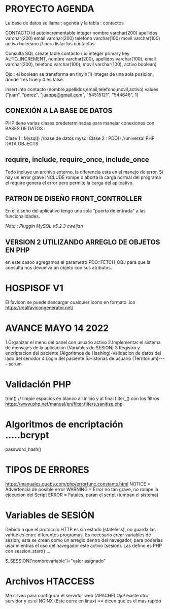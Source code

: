 # PROYECTO AGENDA

La base de datos se llama : agenda 
y la tabla : contactos

CONTACTO
id autoincrementable integer
nombre varchar(200)
apellidos varchar(200)
email varchar(200)
telefono varchar(100)
movil varchar(100)
activo boleeano // para listar los contactos

Consulta SQL
create table contacto (
id integer primary key AUTO_INCREMENT,
nombre varchar(200),
apellidos varchar(100),
email varchar(200),
telefono varchar(100),
movil varchar(100),
activo boolean)

Ojo : el boolean se transforma en tinyin(1) integer de una sola posicion, donde 1 es true y 0 es false.

insert into contacto (nombre,apellidos,email,telefono,movil,activo)
values ("juan", "perez", "juanpe@gmail.com", "54515121", "544646", 1) 

## CONEXIÓN A LA BASE DE DATOS
PHP tiene varias clases predeterminadas para manejar conexiones con BASES DE DATOS :

Clase 1 : Mysql() //base de datos mysql
Clase 2 : PDO() //universal PHP DATA OBJECTS

## require, include, require_once, include_once
Todo incluye un archivo externo, la diferencia esta en el manejo de error.
Si hay un error grave INCLUDE rompe o aborta la carga normal del programa el require genera el error pero permite la carga del aplicativo.

## PATRON DE DISEÑO FRONT_CONTROLLER

En el diseño del aplicativo tengo una sola "puerta de entrada" a las funcionalidades.

*Nota : Pluggin MySQL v5.2.3 cweijan*

## VERSION 2 UTILIZANDO ARREGLO DE OBJETOS EN PHP

en este casoo agregamos el parametro PDO::FETCH_OBJ para que la consulta nos devuelva un objeto con sus atributos.

# HOSPISOF V1

El favicon se puede descargar cualquier icono en formato .ico
https://realfavicongenerator.net/

# AVANCE MAYO 14 2022
1.Organizar el menu del panel con usuario activo
2.Implementar el sistema de mensajes de la aplicacion (Variables de SESION)
3.Registro y encriptacion del paciente (Algoritmos de Hashing)-Validacion de datos del lado del servidor
4.Login del paciente
5.Historias de usuario (Territorium)---- scrum

# Validación PHP
trim() // limpie espacios en blanco all inicio y al final
filter_() con los filtros
https://www.php.net/manual/en/filter.filters.sanitize.php

# Algoritmos de encriptación .....bcrypt

password_hash()

# TIPOS DE ERRORES

https://manuales.guebs.com/php/errorfunc.constants.html
NOTICE = Advertencia de posible error
WARNING = Error no tan grave, no rompe la ejecucion del Script
ERROR = Fatales, paran el script (tumban el sistema)

# Variables de SESIÓN
Debido a que el protocolo HTTP es sin estado (stateless), no guarda las variables entre diferentes programas.
Es necesario crear variables de sesion; esta se crean como un arreglo dentro del navegador, para poderlas usar mientras el uso del navegador este activo (sesión).
Las defino es PHP con session_start() ... 

$_SESSION['nombrevariable']="valor asignado"

# Archivos HTACCESS

Me sirven para configurar el servidor web (APACHE) Ojo! existe otro servidor y es el NGINX (Este corre en linux) == dicen que es el mas rapido